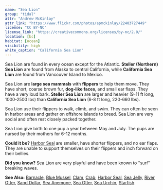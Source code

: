 ```yaml
---
name: "Sea Lion"
group: "tidal"
attr: "Andrew McKinlay"
attr_link: "https://www.flickr.com/photos/apmckinlay/22403727449"
license: "CC BY-NC"
license_link: "https://creativecommons.org/licenses/by-nc/2.0/"
location: [bc]
habitat: [ocean]
visibility: high
white_caption: "California Sea Lion"
---
```

Sea Lion are found in every ocean except for the Atlantic. **Steller (Northern) Sea Lion** are found from Alaska to central California, while **California Sea Lion** are found from Vancouver Island to Mexico.

Sea Lion are **large sea mammals** with **flippers** to help them move. They have short, coarse brown fur, **dog-like faces**, and small ear flaps. They have a very loud bark. **Steller Sea Lion** are larger and heavier (9-11 ft long, 1000-2500 lbs) than **California Sea Lion** (6-8 ft long, 220-660 lbs).

Sea Lion use their flippers to walk, climb, and swim. They can often be seen in harbor areas and gather on offshore islands to breed. Sea Lion are very social and often rest closely packed together.

Sea Lion give birth to one pup a year between May and July. The pups are nursed by their mothers for 6-12 months.

**Could it be?** [Harbor Seal](/animals/harbseal/) are smaller, have shorter flippers, and no ear flaps. They are unable to support themselves on their flippers and inch forward on their bellies.

**Did you know?** Sea Lion are very playful and have been known to "surf" breaking waves.

<!-- generated, do not edit -->
**See Also:**
[Barnacle](/animals/barnacle/),
[Blue Mussel](/animals/blumussel/),
[Clam](/animals/clam/),
[Crab](/animals/crab/),
[Harbor Seal](/animals/harbseal/),
[Sea Jelly](/animals/jelly/),
[River Otter](/animals/rivotter/),
[Sand Dollar](/animals/sandolr/),
[Sea Anemone](/animals/seaanem/),
[Sea Otter](/animals/seaotter/),
[Sea Urchin](/animals/seaurch/),
[Starfish](/animals/starfish/)
